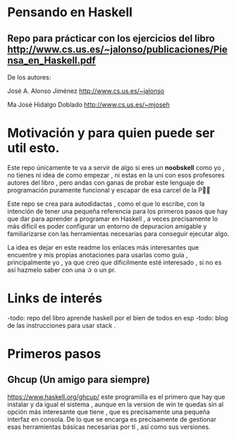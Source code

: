 # Pensando en Haskell
## Repo para prácticar con los ejercicios del libro http://www.cs.us.es/~jalonso/publicaciones/Piensa_en_Haskell.pdf 
De los autores:

José A. Alonso Jiménez http://www.cs.us.es/~jalonso

Ma José Hidalgo Doblado http://www.cs.us.es/~mjoseh

# Motivación y para quien puede ser util esto. 
Este repo únicamente te va a servir de algo si eres un **noobskell** como yo , no tienes ni idea de como empezar , ni estas en la uni con esos profesores autores del libro ,  pero andas con ganas de probar este lenguaje de programación puramente funcional y escapar de esa carcel de la P&#127773;&#127773;

Este repo se crea para autodidactas , como el que lo escribe, con la intención de tener una pequeña referencia para los primeros pasos que hay que dar para aprender a programar en Haskell , a veces precisamente lo más dificil es poder configurar un entorno de depuracion amigable y familiarizarse con las herramientas necesarias para conseguir ejecutar algo. 

La idea es dejar en este readme los enlaces más interesantes que encuentre y mis propias anotaciones para usarlas como guía , principalmente yo , ya que creo que dificilmente esté interesado , si no es así hazmelo saber con una &#10032; o un pr. 

# Links de interés
-todo: repo del libro aprende haskell por el bien de todos en esp
-todo: blog de las instrucciones para usar stack . 

# Primeros pasos
## Ghcup (Un amigo para siempre)
https://www.haskell.org/ghcup/  este programilla es el primero que hay que instalar y da igual el sistema , aunque en la version de win te quedas sin al opción más interesante que tiene , que es precisamente una pequeña interfaz en consola.
De lo que se encarga es precisamente de gestionar esas herramientas básicas necesarias por tí , así como sus versiones. 



